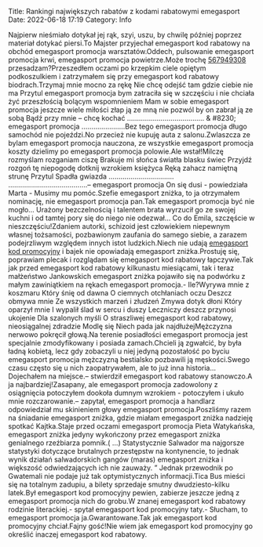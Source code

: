 Title: Rankingi największych rabatów z kodami rabatowymi emegasport
Date: 2022-06-18 17:19
Category: Info

Najpierw nieśmiało dotykał jej rąk, szyi, uszu, by chwilę później poprzez materiał dotykać piersi.To Majster przyjechał emegasport kod rabatowy na obchód emegasport promocja warsztatów.Oddech, pulsowanie emegasport promocja krwi, emegasport promocja powietrze.Może trochę [567949308](https://telinfo.co/pl/numer/567949308/) przesadzam?Przeszedłem oczami po krzepkim ciele opiętym podkoszulkiem i zatrzymałem się przy emegasport kod rabatowy biodrach.Trzymaj mnie mocno za rękę Nie chcę odejść tam gdzie ciebie nie ma Przytul emegasport promocja bym zatraciła się w szczęściu i nie chciała żyć przeszłością bolącym wspomnieniem Mam w sobie emegasport promocja jeszcze wiele miłości złap ją ze mną nie pozwól by on zabrał ją ze sobą Bądź przy mnie – chcę kochać ………………………………… & #8230; emegasport promocja ………………….Bez tego emegasport promocja długo samochód nie pojeździ.No przecież nie kupuję auta z salonu.Zwlaszcza ze bylam emegasport promocja nauczona, ze wszystkie emegasport promocja koszty dzielimy po emegasport promocja polowie.Ale wstał!Milczę rozmyślam rozganiam ciszę Brakuje mi słońca światła blasku świec Przyjdź rozgoń tę niepogodę dotknij wzrokiem księżyca Ręką zahacz namiętną strunę Przytul Spadła gwiazda …………………………… ………………………………….– emegasport promocja On się dusi - powiedziała Marta - Musimy mu pomóc.Szefie emegasport zniżka, to ja otrzymałem nominację, nie emegasport promocja pan.Tak emegasport promocja być nie mogło… Urażony bezczelnością i talentem brata wyrzucił go ze swojej kuchni i od tamtej pory się do niego nie odezwał… Co do Emila, szczęście w nieszczęściu!Zdaniem autorki, schizoid jest człowiekiem niepewnym własnej tożsamości, pozbawionym zaufania do samego siebie, a zarazem podejrzliwym względem innych istot ludzkich.Niech nie udają [emegasport kod promocyjny](https://promki.pl/kody-rabatowe/emegasport) i bajek nie opowiadają emegasport zniżka.Prostuję się, poprawiam plecak i rozglądam się emegasport kod rabatowy łapczywie.Tak jak przed emegasport kod rabatowy kilkunastu miesiącami, tak i teraz małżeństwo Jankowskich emegasport zniżka pojawiło się na podwórku z małym zawiniątkiem na rękach emegasport promocja.- Ile?Wyrywa mnie z koszmaru Który śnię od dawna O ciemnych otchłaniach oczu Deszcz obmywa mnie Ze wszystkich marzeń i złudzeń Zmywa dotyk dłoni Który oparzył mnie I wypalił ślad w sercu i duszy Leczniczy deszcz przynosi ukojenie Dla szalonych myśli O straszliwej emegasport kod rabatowy, nieosiągalnej zdradzie Modlę się Niech pada jak najdłużejMężczyzna nerwowo pokręcił głową.Na terenie posiadłości emegasport promocja jest specjalnie zmodyfikowany i posiada zamach.Chcieli ją zgwałcić, by była ładną kobietą, lecz gdy zobaczyli u niej jedyną pozostałość po byciu emegasport promocja mężczyzną bestialsko pozbawili ją męskości.Swego czasu często się u nich zaopatrywałem, ale to już inna historia… Dojechałem na miejsce.– stwierdził emegasport kod rabatowy stanowczo.A ja najbardziej!Zasapany, ale emegasport promocja zadowolony z osiągnięcia potoczyłem dookoła dumnym wzrokiem - potoczyłem i ukuło mnie rozczarowanie.– zapytał, emegasport promocja a handlarz odpowiedział mu skinieniem głowy emegasport promocja.Poszliśmy razem na śniadanie emegasport zniżka, gdzie miałam emegasport zniżka nadzieję spotkać Kajtka.Staje przed oczami emegasport promocja Pieta Watykańska, emegasport zniżka jedyny wykończony przez emegasport zniżka genialnego rzeźbiarza pomnik.( ...) Statystycznie Salwador ma najgorsze statystyki dotyczące brutalnych przestępstw na kontynencie, to jednak wynik działań salwadorskich gangów (maras) emegasport zniżka i większość odwiedzających ich nie zauważy. ” Jednak przewodnik po Gwatemali nie podaje już tak optymistycznych informacji.Tica Bus mieści się na totalnym zadupiu, a bilety sprzedaje smutny dwudziesto-kilku latek.Był emegasport kod promocyjny pewien, zabierze jeszcze jedną z emegasport promocja nich do grobu.W znanej emegasport kod rabatowy rodzinie literackiej.- spytał emegasport kod promocyjny taty.- Słucham, to emegasport promocja ja.Gwarantowane.Tak jak emegasport kod promocyjny chciał.Fajny gość!Nie wiem jak emegasport kod promocyjny go określić inaczej emegasport kod rabatowy.
